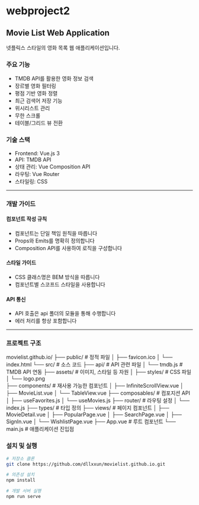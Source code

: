 # webproject2

## Movie List Web Application

넷플릭스 스타일의 영화 목록 웹 애플리케이션입니다.

### 주요 기능

- TMDB API를 활용한 영화 정보 검색
- 장르별 영화 필터링
- 평점 기반 영화 정렬
- 최근 검색어 저장 기능
- 위시리스트 관리
- 무한 스크롤
- 테이블/그리드 뷰 전환


### 기술 스택

- Frontend: Vue.js 3
- API: TMDB API
- 상태 관리: Vue Composition API
- 라우팅: Vue Router
- 스타일링: CSS

***
### 개발 가이드

#### 컴포넌트 작성 규칙
- 컴포넌트는 단일 책임 원칙을 따릅니다
- Props와 Emits를 명확히 정의합니다
- Composition API를 사용하여 로직을 구성합니다
#### 스타일 가이드
- CSS 클래스명은 BEM 방식을 따릅니다
- 컴포넌트별 스코프드 스타일을 사용합니다
#### API 통신
- API 호출은 api 폴더의 모듈을 통해 수행합니다
- 에러 처리를 항상 포함합니다

***
### 프로젝트 구조

movielist.github.io/
├── public/                 # 정적 파일
│   ├── favicon.ico
│   └── index.html
└── src/                    # 소스 코드
    ├── api/               # API 관련 파일
    │   └── tmdb.js       # TMDB API 연동
    ├── assets/           # 이미지, 스타일 등 자원
    │   ├── styles/      # CSS 파일
    │   └── logo.png     
    ├── components/       # 재사용 가능한 컴포넌트
    │   ├── InfiniteScrollView.vue
    │   ├── MovieList.vue
    │   └── TableView.vue
    ├── composables/      # 컴포지션 API
    │   ├── useFavorites.js
    │   └── useMovies.js
    ├── router/           # 라우팅 설정
    │   └── index.js
    ├── types/           # 타입 정의
    ├── views/           # 페이지 컴포넌트
    │   ├── MovieDetail.vue
    │   ├── PopularPage.vue
    │   ├── SearchPage.vue
    │   ├── SignIn.vue
    │   └── WishlistPage.vue
    ├── App.vue          # 루트 컴포넌트
    └── main.js          # 애플리케이션 진입점

### 설치 및 실행

```bash
# 저장소 클론
git clone https://github.com/dllxxun/movielist.github.io.git

# 의존성 설치
npm install

# 개발 서버 실행
npm run serve